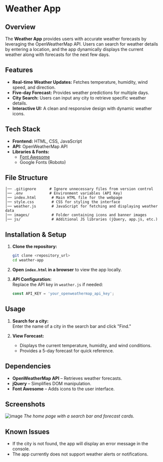 # Weather App

## Overview  
The **Weather App** provides users with accurate weather forecasts by leveraging the OpenWeatherMap API. Users can search for weather details by entering a location, and the app dynamically displays the current weather along with forecasts for the next few days.

## Features  
- **Real-time Weather Updates:** Fetches temperature, humidity, wind speed, and direction.
- **Five-day Forecast:** Provides weather predictions for multiple days.
- **City Search:** Users can input any city to retrieve specific weather details.
- **Interactive UI:** A clean and responsive design with dynamic weather icons.

## Tech Stack  
- **Frontend:** HTML, CSS, JavaScript  
- **API:** OpenWeatherMap API  
- **Libraries & Fonts:**  
  - [Font Awesome](https://fontawesome.com/)  
  - Google Fonts (Roboto)

## File Structure  
```text
│── .gitignore      # Ignore unnecessary files from version control  
│── .env            # Environment variables (API Key)
│── index.html       # Main HTML file for the webpage  
│── style.css        # CSS for styling the interface  
│── weather.js       # JavaScript for fetching and displaying weather data  
│── images/          # Folder containing icons and banner images  
│── js/              # Additional JS libraries (jQuery, app.js, etc.)  
```

## Installation & Setup  
1. **Clone the repository:**
   ```bash
   git clone <repository_url>
   cd weather-app
   ```

2. **Open `index.html` in a browser** to view the app locally.

3. **API Configuration:**  
   Replace the API key in `weather.js` if needed:
   ```javascript
   const API_KEY = 'your_openweathermap_api_key';
   ```

## Usage  
1. **Search for a city:**  
   Enter the name of a city in the search bar and click "Find."

2. **View Forecast:**  
   - Displays the current temperature, humidity, and wind conditions.
   - Provides a 5-day forecast for quick reference.  

## Dependencies  
- **OpenWeatherMap API** – Retrieves weather forecasts.  
- **jQuery** – Simplifies DOM manipulation.  
- **Font Awesome** – Adds icons to the user interface.

## Screenshots  
![image](https://github.com/user-attachments/assets/d150302f-84f0-426a-97ef-09c83b45e764)
*The home page with a search bar and forecast cards.*

## Known Issues  
- If the city is not found, the app will display an error message in the console.
- The app currently does not support weather alerts or notifications.

